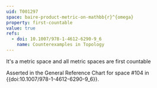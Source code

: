 ```yaml
---
uid: T001297
space: baire-product-metric-on-mathbb{r}^{omega}
property: first-countable
value: true
refs:
  - doi: 10.1007/978-1-4612-6290-9_6
    name: Counterexamples in Topology
---
```

It's a metric space and all metric spaces are first countable

Asserted in the General Reference Chart for space #104 in
{{doi:10.1007/978-1-4612-6290-9_6}}.

